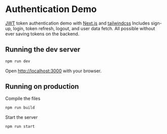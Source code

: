 # Authentication Demo

[JWT](https://jwt.io/) token authentication demo with [Next.js](https://nextjs.org/) and [tailwindcss](https://tailwindcss.com/)
Includes sign-up, login, token refresh, logout, and user data fetch. All possible without ever saving tokens on the backend.

## Running the dev server

```bash
npm run dev
```
Open [http://localhost:3000](http://localhost:3000) with your browser.


## Running on production

Compile the files
```bash
npm run build
```
Start the server
```bash
npm run start
```